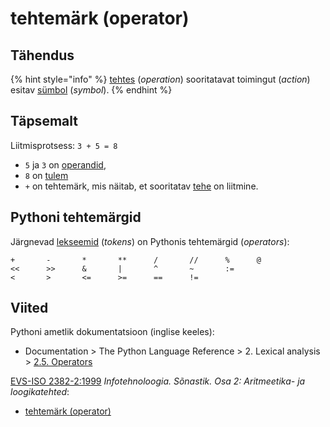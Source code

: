 # tehtemärk \(operator\)

## Tähendus

{% hint style="info" %}
[tehtes](tehe-operation.md) \(_operation_\) sooritatavat toimingut \(_action_\) esitav [sümbol](suembol-symbol.md) \(_symbol_\).
{% endhint %}

## Täpsemalt

Liitmisprotsess: `3 + 5 = 8` 

* `5`  ja `3`  on [operandid](operand-operand.md), 
* `8` on [tulem](tulem-result.md) 
* `+` on tehtemärk, mis näitab, et sooritatav [tehe](tehe-operation.md) on liitmine.

## Pythoni tehtemärgid

Järgnevad [lekseemid](lekseem-lexical-token.md) \(_tokens_\) on Pythonis tehtemärgid \(_operators_\):

```text
+       -       *       **      /       //      %      @
<<      >>      &       |       ^       ~       :=
<       >       <=      >=      ==      !=
```

## Viited

Pythoni ametlik dokumentatsioon \(inglise keeles\):

* Documentation &gt; The Python Language Reference &gt; 2. Lexical analysis &gt; [2.5. Operators](https://docs.python.org/3/reference/lexical_analysis.html#operators)

[EVS-ISO 2382-2:1999](http://www.evs.ee/tooted/evs-iso-2382-2-1999) _Infotehnoloogia. Sõnastik. Osa 2: Aritmeetika- ja loogikatehted_:

* [tehtemärk \(operator\)](http://www.eki.ee/dict/its/index.cgi?Q=D075DCD4-6C03-1014-88DC-FC5F0DBED45A&F=GUID&C01=1&C02=0&C10=1) 

